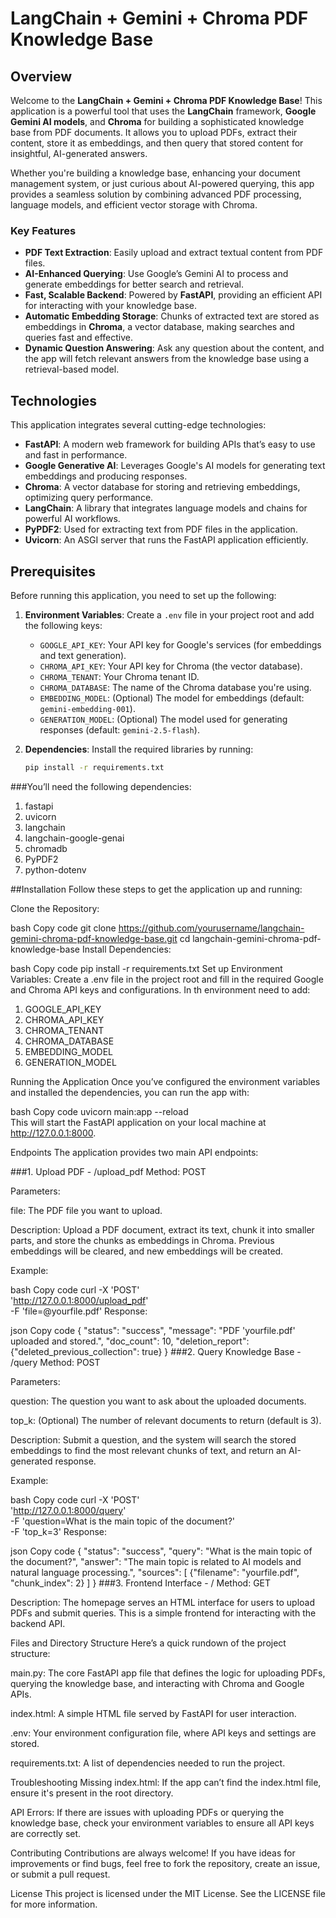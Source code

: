 # LangChain + Gemini + Chroma PDF Knowledge Base

## Overview

Welcome to the **LangChain + Gemini + Chroma PDF Knowledge Base**! This application is a powerful tool that uses the **LangChain** framework, **Google Gemini AI models**, and **Chroma** for building a sophisticated knowledge base from PDF documents. It allows you to upload PDFs, extract their content, store it as embeddings, and then query that stored content for insightful, AI-generated answers.

Whether you're building a knowledge base, enhancing your document management system, or just curious about AI-powered querying, this app provides a seamless solution by combining advanced PDF processing, language models, and efficient vector storage with Chroma.

### Key Features

- **PDF Text Extraction**: Easily upload and extract textual content from PDF files.
- **AI-Enhanced Querying**: Use Google’s Gemini AI to process and generate embeddings for better search and retrieval.
- **Fast, Scalable Backend**: Powered by **FastAPI**, providing an efficient API for interacting with your knowledge base.
- **Automatic Embedding Storage**: Chunks of extracted text are stored as embeddings in **Chroma**, a vector database, making searches and queries fast and effective.
- **Dynamic Question Answering**: Ask any question about the content, and the app will fetch relevant answers from the knowledge base using a retrieval-based model.

## Technologies

This application integrates several cutting-edge technologies:

- **FastAPI**: A modern web framework for building APIs that’s easy to use and fast in performance.
- **Google Generative AI**: Leverages Google's AI models for generating text embeddings and producing responses.
- **Chroma**: A vector database for storing and retrieving embeddings, optimizing query performance.
- **LangChain**: A library that integrates language models and chains for powerful AI workflows.
- **PyPDF2**: Used for extracting text from PDF files in the application.
- **Uvicorn**: An ASGI server that runs the FastAPI application efficiently.

## Prerequisites

Before running this application, you need to set up the following:

1. **Environment Variables**: Create a `.env` file in your project root and add the following keys:
   - `GOOGLE_API_KEY`: Your API key for Google's services (for embeddings and text generation).
   - `CHROMA_API_KEY`: Your API key for Chroma (the vector database).
   - `CHROMA_TENANT`: Your Chroma tenant ID.
   - `CHROMA_DATABASE`: The name of the Chroma database you're using.
   - `EMBEDDING_MODEL`: (Optional) The model for embeddings (default: `gemini-embedding-001`).
   - `GENERATION_MODEL`: (Optional) The model used for generating responses (default: `gemini-2.5-flash`).

2. **Dependencies**: Install the required libraries by running:
   ```bash
   pip install -r requirements.txt
###You’ll need the following dependencies:

1. fastapi
2. uvicorn
3. langchain
4. langchain-google-genai
5. chromadb
6. PyPDF2
7. python-dotenv

##Installation
Follow these steps to get the application up and running:

Clone the Repository:

bash
Copy code
git clone https://github.com/yourusername/langchain-gemini-chroma-pdf-knowledge-base.git
cd langchain-gemini-chroma-pdf-knowledge-base
Install Dependencies:

bash
Copy code
pip install -r requirements.txt
Set up Environment Variables:
Create a .env file in the project root and fill in the required Google and Chroma API keys and configurations.
In th environment need to add:
1. GOOGLE_API_KEY
2. CHROMA_API_KEY
3. CHROMA_TENANT
4. CHROMA_DATABASE
5. EMBEDDING_MODEL
6. GENERATION_MODEL

Running the Application
Once you’ve configured the environment variables and installed the dependencies, you can run the app with:

bash
Copy code
uvicorn main:app --reload  
This will start the FastAPI application on your local machine at http://127.0.0.1:8000.

Endpoints
The application provides two main API endpoints:

###1. Upload PDF - /upload_pdf
Method: POST

Parameters:

file: The PDF file you want to upload.

Description: Upload a PDF document, extract its text, chunk it into smaller parts, and store the chunks as embeddings in Chroma. Previous embeddings will be cleared, and new embeddings will be created.

Example:

bash
Copy code
curl -X 'POST' \
  'http://127.0.0.1:8000/upload_pdf' \
  -F 'file=@yourfile.pdf'
Response:

json
Copy code
{
  "status": "success",
  "message": "PDF 'yourfile.pdf' uploaded and stored.",
  "doc_count": 10,
  "deletion_report": {"deleted_previous_collection": true}
}
###2. Query Knowledge Base - /query
Method: POST

Parameters:

question: The question you want to ask about the uploaded documents.

top_k: (Optional) The number of relevant documents to return (default is 3).

Description: Submit a question, and the system will search the stored embeddings to find the most relevant chunks of text, and return an AI-generated response.

Example:

bash
Copy code
curl -X 'POST' \
  'http://127.0.0.1:8000/query' \
  -F 'question=What is the main topic of the document?' \
  -F 'top_k=3'
Response:

json
Copy code
{
  "status": "success",
  "query": "What is the main topic of the document?",
  "answer": "The main topic is related to AI models and natural language processing.",
  "sources": [
    {"filename": "yourfile.pdf", "chunk_index": 2}
  ]
}
###3. Frontend Interface - /
Method: GET

Description: The homepage serves an HTML interface for users to upload PDFs and submit queries. This is a simple frontend for interacting with the backend API.

Files and Directory Structure
Here’s a quick rundown of the project structure:

main.py: The core FastAPI app file that defines the logic for uploading PDFs, querying the knowledge base, and interacting with Chroma and Google APIs.

index.html: A simple HTML file served by FastAPI for user interaction.

.env: Your environment configuration file, where API keys and settings are stored.

requirements.txt: A list of dependencies needed to run the project.

Troubleshooting
Missing index.html: If the app can’t find the index.html file, ensure it's present in the root directory.

API Errors: If there are issues with uploading PDFs or querying the knowledge base, check your environment variables to ensure all API keys are correctly set.

Contributing
Contributions are always welcome! If you have ideas for improvements or find bugs, feel free to fork the repository, create an issue, or submit a pull request.

License
This project is licensed under the MIT License. See the LICENSE file for more information.

